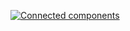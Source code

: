 [![Connected components](https://api.hub.knime.com/repository/*XCeGNgTQOzoPwzje:image)](https://kni.me/w/XCeGNgTQOzoPwzje)

[//]: # (Original URL: https://hub.knime.com/stelfrich/space/Image%20Analysis%20Training%20Resources/Connected%20components)
